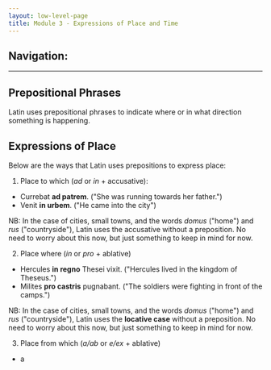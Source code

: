 ```yaml
---
layout: low-level-page
title: Module 3 - Expressions of Place and Time
---
```


## Navigation:

<hr>

## Prepositional Phrases

Latin uses prepositional phrases to indicate where or in what direction something is happening.

## Expressions of Place

Below are the ways that Latin uses prepositions to express place:

1) Place to which (*ad* or *in* + accusative):
 - Currebat **ad patrem**. ("She was running towards her father.")
 - Venit **in urbem**. ("He came into the city")

NB: In the case of cities, small towns, and the words *domus* ("home") and *rus* ("countryside"), Latin uses the accusative without a preposition. No need to worry about this now, but just something to keep in mind for now.

2) Place where (*in* or *pro* + ablative)
* Hercules **in regno** Thesei vixit. ("Hercules lived in the kingdom of Theseus.")
* Milites **pro castris** pugnabant. ("The soldiers were fighting in front of the camps.")

NB: In the case of cities, small towns, and the words *domus* ("home") and *rus* ("countryside"), Latin uses the **locative case** without a preposition. No need to worry about this now, but just something to keep in mind for now.

3) Place from which (*a/ab* or *e/ex* + ablative)
* a
